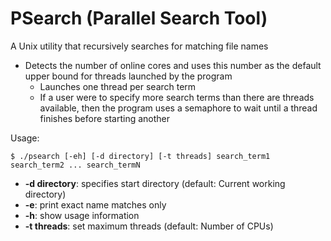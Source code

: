 # PSearch (Parallel Search Tool)

A Unix utility that recursively searches for matching file names

- Detects the number of online cores and uses this number as the default upper bound for threads launched by the program
    - Launches one thread per search term
    - If a user were to specify more search terms than there are threads available, then the program uses a semaphore to wait until a thread finishes before starting another

Usage:
```
$ ./psearch [-eh] [-d directory] [-t threads] search_term1 search_term2 ... search_termN
```
- **-d directory**: specifies start directory (default: Current working directory)
- **-e**: print exact name matches only
- **-h**: show usage information
- **-t threads**: set maximum threads (default: Number of CPUs)

